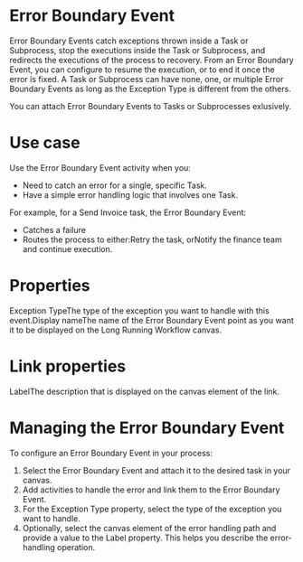 ﻿# Error Boundary Event

Error Boundary Events catch exceptions thrown inside a Task or Subprocess, stop the executions inside the Task or Subprocess, and redirects the executions of the process to recovery. From an Error Boundary Event, you can configure to resume the execution, or to end it once the error is fixed. A Task or Subprocess can have none, one, or multiple Error Boundary Events as long as the Exception Type is different from the others.

You can attach Error Boundary Events to Tasks or Subprocesses exlusively.



# Use case

Use the Error Boundary Event activity when you:

* Need to catch an error for a single, specific Task.
* Have a simple error handling logic that involves one Task.

For example, for a Send Invoice task, the Error Boundary Event:

* Catches a failure
* Routes the process to either:Retry the task, orNotify the finance team and continue execution.

# Properties

Exception TypeThe type of the exception you want to handle with this event.Display nameThe name of the Error Boundary Event point as you want it to be displayed on the Long Running Workflow canvas.

# Link properties

LabelThe description that is displayed on the canvas element of the link.

# Managing the Error Boundary Event

To configure an Error Boundary Event in your process:

1. Select the Error Boundary Event and attach it to the desired task in your canvas.
2. Add activities to handle the error and link them to the Error Boundary Event.
3. For the Exception Type property, select the type of the exception you want to handle.
4. Optionally, select the canvas element of the error handling path and provide a value to the Label property. This helps you describe the error-handling operation.
